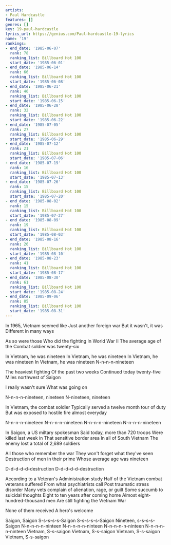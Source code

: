 ```yaml
---
artists:
- Paul Hardcastle
features: []
genres: []
key: 19-paul-hardcastle
lyrics_url: https://genius.com/Paul-hardcastle-19-lyrics
name: '19'
rankings:
- end_date: '1985-06-07'
  rank: 78
  ranking_list: Billboard Hot 100
  start_date: '1985-06-01'
- end_date: '1985-06-14'
  rank: 66
  ranking_list: Billboard Hot 100
  start_date: '1985-06-08'
- end_date: '1985-06-21'
  rank: 46
  ranking_list: Billboard Hot 100
  start_date: '1985-06-15'
- end_date: '1985-06-28'
  rank: 32
  ranking_list: Billboard Hot 100
  start_date: '1985-06-22'
- end_date: '1985-07-05'
  rank: 27
  ranking_list: Billboard Hot 100
  start_date: '1985-06-29'
- end_date: '1985-07-12'
  rank: 21
  ranking_list: Billboard Hot 100
  start_date: '1985-07-06'
- end_date: '1985-07-19'
  rank: 16
  ranking_list: Billboard Hot 100
  start_date: '1985-07-13'
- end_date: '1985-07-26'
  rank: 15
  ranking_list: Billboard Hot 100
  start_date: '1985-07-20'
- end_date: '1985-08-02'
  rank: 15
  ranking_list: Billboard Hot 100
  start_date: '1985-07-27'
- end_date: '1985-08-09'
  rank: 19
  ranking_list: Billboard Hot 100
  start_date: '1985-08-03'
- end_date: '1985-08-16'
  rank: 26
  ranking_list: Billboard Hot 100
  start_date: '1985-08-10'
- end_date: '1985-08-23'
  rank: 41
  ranking_list: Billboard Hot 100
  start_date: '1985-08-17'
- end_date: '1985-08-30'
  rank: 61
  ranking_list: Billboard Hot 100
  start_date: '1985-08-24'
- end_date: '1985-09-06'
  rank: 85
  ranking_list: Billboard Hot 100
  start_date: '1985-08-31'
---
```

In 1965, Vietnam seemed like
Just another foreign war
But it wasn't, it was
Different in many ways

As so were those
Who did the fighting
In World War II
The average age of the
Combat soldier was twenty-six


In Vietnam, he was nineteen
In Vietnam, he was nineteen
In Vietnam, he was nineteen
In Vietnam, he was nineteen
N-n-n-n-nineteen

The heaviest fighting
Of the past two weeks
Continued today twenty-five
Miles northwest of Saigon

I really wasn't sure
What was going on


N-n-n-n-nineteen, nineteen
N-nineteen, nineteen

In Vietnam, the combat soldier
Typically served a twelve month tour of duty
But was exposed to hostile fire almost everyday


N-n-n-n-nineteen
N-n-n-n-nineteen
N-n-n-n-nineteen
N-n-n-n-nineteen

In Saigon, a US miltary spokesman
Said today, more than 720 troops
Were killed last week in
That sensitive border area
In all of South Vietnam
The enemy lost a total of
2,689 soldiers


All those who remember the war
They won't forget what they've seen
Destruction of men in their prime
Whose average age was nineteen

D-d-d-d-d-destruction
D-d-d-d-d-destruction

According to a Veteran's Administration study
Half of the Vietnam combat veterans suffered
From what psychiatrists call
Post traumatic stress disorder
Many vets complain of alienation, rage, or guilt
Some succumb to suicidal thoughts
Eight to ten years after coming home
Almost eight-hundred-thousand men
Are still fighting the Vietnam War

None of them received
A hero's welcome

Saigon, Saigon
S-s-s-s-s-Saigon
S-s-s-s-s-Saigon
Nineteen, s-s-s-s-Saigon
N-n-n-n-n-ninteen
N-n-n-n-n-ninteen
N-n-n-n-n-ninteen
N-n-n-n-n-ninteen
Vietnam, S-s-saigon
Vietnam, S-s-saigon
Vietnam, S-s-saigon
Vietnam, S-s-saigon
